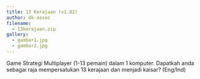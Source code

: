 ```yaml
---
title: 13 Kerajaan (v1.82)
author: dk-assoc
filename:
  - 13kerajaan.zip
gallery:
  - gambar1.jpg
  - gambar2.jpg
---
```

Game Strategi Multiplayer (1-13 pemain) dalam 1 komputer. Dapatkah anda sebagai raja mempersatukan 13 kerajaan dan menjadi kaisar? (Eng/Ind)
